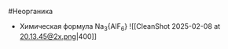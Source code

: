 #Неорганика 
- Химическая формула Na<sub>3</sub>{AlF<sub>6</sub>}
![[CleanShot 2025-02-08 at 20.13.45@2x.png|400]]